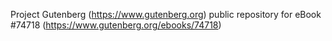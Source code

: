 Project Gutenberg (https://www.gutenberg.org) public repository for
eBook #74718 (https://www.gutenberg.org/ebooks/74718)
